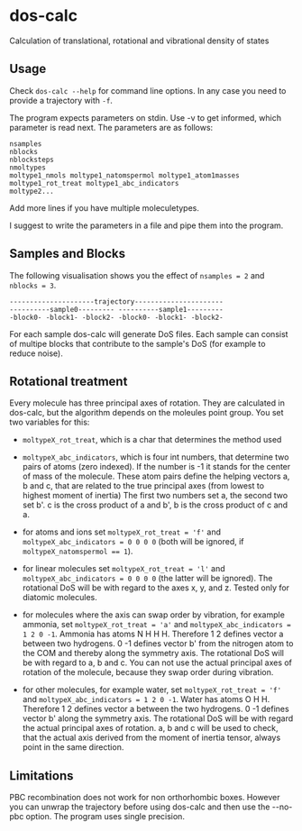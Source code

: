 # dos-calc

Calculation of translational, rotational and vibrational density of states

## Usage

Check `dos-calc --help` for command line options.
In any case you need to provide a trajectory with `-f`.

The program expects parameters on stdin. Use -v to get informed, which parameter is read next.
The parameters are as follows:
```
nsamples
nblocks
nblocksteps
nmoltypes
moltype1_nmols moltype1_natomspermol moltype1_atom1masses moltype1_rot_treat moltype1_abc_indicators
moltype2...
```

Add more lines if you have multiple moleculetypes.

I suggest to write the parameters in a file and pipe them into the program.

## Samples and Blocks

The following visualisation shows you the effect of `nsamples = 2` and `nblocks = 3`.

```
---------------------trajectory----------------------
----------sample0--------- ----------sample1---------
-block0- -block1- -block2- -block0- -block1- -block2-
```
For each sample dos-calc will generate DoS files. Each sample can consist of multipe blocks that contribute to the sample's DoS (for example to reduce noise).

## Rotational treatment

Every molecule has three principal axes of rotation.
They are calculated in dos-calc, but the algorithm depends on the moleules point group.
You set two variables for this:
* `moltypeX_rot_treat`, which is a char that determines the method used
* `moltypeX_abc_indicators`, which is four int numbers, that determine two pairs of atoms (zero indexed).
  If the number is -1 it stands for the center of mass of the molecule.
  These atom pairs define the helping vectors a, b and c, that are related to the true principal axes (from lowest to highest moment of inertia)
  The first two numbers set a, the second two set b'. c is the cross product of a and b', b is the cross product of c and a.

* for atoms and ions set `moltypeX_rot_treat = 'f'` and `moltypeX_abc_indicators = 0 0 0 0` (both will be ignored, if `moltypeX_natomspermol == 1`).
* for linear molecules set `moltypeX_rot_treat = 'l'` and `moltypeX_abc_indicators = 0 0 0 0` (the latter will be ignored).
  The rotational DoS will be with regard to the axes x, y, and z.
  Tested only for diatomic molecules.
* for molecules where the axis can swap order by vibration, for example ammonia, set `moltypeX_rot_treat = 'a'` and `moltypeX_abc_indicators = 1 2 0 -1`.
  Ammonia has atoms N H H H. Therefore 1 2 defines vector a between two hydrogens. 0 -1 defines vector b' from the nitrogen atom to the COM and thereby along the symmetry axis.
  The rotational DoS will be with regard to a, b and c.
  You can not use the actual principal axes of rotation of the molecule, because they swap order during vibration.
* for other molecules, for example water, set `moltypeX_rot_treat = 'f'` and `moltypeX_abc_indicators = 1 2 0 -1`.
  Water has atoms O H H. Therefore 1 2 defines vector a between the two hydrogens. 0 -1 defines vector b' along the symmetry axis.
  The rotational DoS will be with regard the actual principal axes of rotation.
  a, b and c will be used to check, that the actual axis derived from the moment of inertia tensor, always point in the same direction.

## Limitations

PBC recombination does not work for non orthorhombic boxes. However you can unwrap the trajectory before using dos-calc and then use the --no-pbc option.
The program uses single precision.
